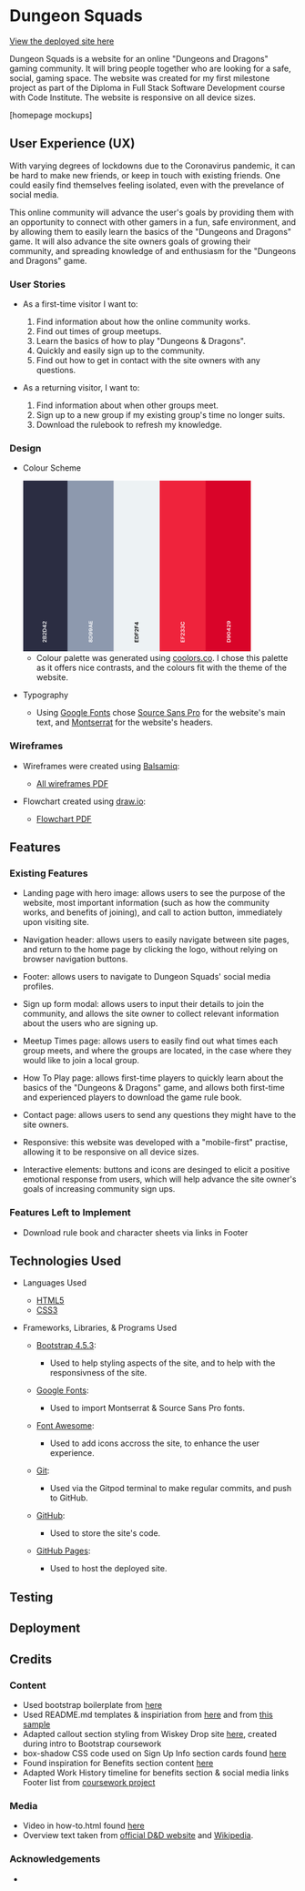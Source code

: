 # Dungeon Squads

[View the deployed site here](https://adowlin.github.io/project-1-dungeons-dragons/)

Dungeon Squads is a website for an online "Dungeons and Dragons" gaming community. It will bring people together who are looking for a safe, social, gaming space.
The website was created for my first milestone project as part of the Diploma in Full Stack Software Development course with Code Institute. The website is responsive on all device sizes.

[homepage mockups]
 
## User Experience (UX)
 
With varying degrees of lockdowns due to the Coronavirus pandemic, it can be hard to make new friends, or keep in touch with existing friends. One could easily find themselves feeling isolated, 
even with the prevelance of social media.

This online community will advance the user's goals by providing them with an opportunity to connect with other gamers in a fun, safe environment, and by allowing them to easily learn the 
basics of the "Dungeons and Dragons" game. It will also advance the site owners goals of growing their community, and spreading knowledge of and enthusiasm for the "Dungeons and Dragons" game.

### User Stories
    
- As a first-time visitor I want to:
    
    1. Find information about how the online community works.
    2. Find out times of group meetups.
    3. Learn the basics of how to play "Dungeons & Dragons". 
    4. Quickly and easily sign up to the community.
    5. Find out how to get in contact with the site owners with any questions.

- As a returning visitor, I want to:
    
    1. Find information about when other groups meet.
    2. Sign up to a new group if my existing group's time no longer suits.
    3. Download the rulebook to refresh my knowledge.

### Design
    
- Colour Scheme

    <img src="/readme-assets/color-palette.png" alt="color palette" style="width:400px;height:300px;">

    - Colour palette was generated using [coolors.co](https://coolors.co/). I chose this palette as it offers nice contrasts, and the colours fit with the theme of the website.

- Typography

    - Using [Google Fonts](https://fonts.google.com/) chose [Source Sans Pro](https://fonts.google.com/specimen/Source+Sans+Pro) for the website's main text, and [Montserrat](https://fonts.google.com/specimen/Montserrat) 
    for the website's headers.

### Wireframes

- Wireframes were created using [Balsamiq](https://balsamiq.com/):

    - [All wireframes PDF](/readme-assets/dungeon-squads-wireframes.pdf)

- Flowchart created using [draw.io](https://app.diagrams.net/):

    - [Flowchart PDF](/readme-assets/dungeons-sitemap.pdf)


## Features

### Existing Features

- Landing page with hero image: allows users to see the purpose of the website, most important information (such as how the community works, and benefits of joining), and call to action button, immediately upon visiting site.

- Navigation header: allows users to easily navigate between site pages, and return to the home page by clicking the logo, without relying on browser navigation buttons.

- Footer: allows users to navigate to Dungeon Squads' social media profiles.

- Sign up form modal: allows users to input their details to join the community, and allows the site owner to collect relevant information about the users who are signing up.

- Meetup Times page: allows users to easily find out what times each group meets, and where the groups are located, in the case where they would like to join a local group.

- How To Play page: allows first-time players to quickly learn about the basics of the "Dungeons & Dragons" game, and allows both first-time and experienced players to download the game rule book.

- Contact page: allows users to send any questions they might have to the site owners.

- Responsive: this website was developed with a "mobile-first" practise, allowing it to be responsive on all device sizes.

- Interactive elements: buttons and icons are desinged to elicit a positive emotional response from users, which will help advance the site owner's goals of increasing community sign ups.

### Features Left to Implement

- Download rule book and character sheets via links in Footer

## Technologies Used

- Languages Used
    
    - [HTML5](https://en.wikipedia.org/wiki/HTML5)
    - [CSS3](https://en.wikipedia.org/wiki/CSS)

- Frameworks, Libraries, & Programs Used

    - [Bootstrap 4.5.3](https://getbootstrap.com/):
        - Used to help styling aspects of the site, and to help with the responsivness of the site.

    - [Google Fonts](https://fonts.google.com/):
        - Used to import Montserrat & Source Sans Pro fonts.

    - [Font Awesome](https://fontawesome.com/):
        - Used to add icons accross the site, to enhance the user experience.

    - [Git](https://git-scm.com/):
        - Used via the Gitpod terminal to make regular commits, and push to GitHub.

    - [GitHub](https://github.com/):
        - Used to store the site's code.

    - [GitHub Pages](https://pages.github.com/):
        - Used to host the deployed site.

## Testing


## Deployment




## Credits

### Content
- Used bootstrap boilerplate from [here](https://github.com/Eventyret/vscode-bcdn)
- Used README.md templates & inspiriation from [here](https://github.com/Code-Institute-Solutions/readme-template) and from [this sample](https://github.com/Code-Institute-Solutions/SampleREADME)
- Adapted callout section styling from Wiskey Drop site [here](https://github.com/adowlin/bootstrap-intro), created during intro to Bootstrap coursework
- box-shadow CSS code used on Sign Up Info section cards found [here](https://codepen.io/sdthornton/pen/wBZdXq)
- Found inspiration for Benefits section content [here](https://www.hercampus.com/school/winona/game-gain-5-benefits-playing-dungeons-and-dragons)
- Adapted Work History timeline for benefits section & social media links Footer list from [coursework project](https://github.com/adowlin/ucd-resume/blob/master/resume.html)

### Media
- Video in how-to.html found [here](https://dnd.wizards.com/dungeons-and-dragons/what-is-dd)
- Overview text taken from [official D&D website](https://dnd.wizards.com/dungeons-and-dragons/what-is-dd) and [Wikipedia](https://en.wikipedia.org/wiki/Dungeons_%26_Dragons).

### Acknowledgements

- 